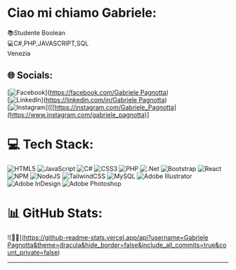 # Ciao mi chiamo Gabriele:
📚Studente Boolean<br>💻C#,PHP,JAVASCRIPT,SQL<br>Venezia



## 🌐 Socials:
[![Facebook](https://img.shields.io/badge/Facebook-%231877F2.svg?logo=Facebook&logoColor=white)]([https://facebook.com/Gabriele Pagnotta](https://www.facebook.com/gabriele.pagnotta.50/))<br>
[![LinkedIn](https://img.shields.io/badge/LinkedIn-%230077B5.svg?logo=linkedin&logoColor=white)]([https://linkedin.com/in/Gabriele Pagnotta](https://www.linkedin.com/in/gabriele-pagnotta-7645b316b/))<br>
[![Instagram](https://img.shields.io/badge/Instagram-%23E4405F.svg?logo=Instagram&logoColor=white)]([[https://instagram.com/Gabriele_Pagnotta](https://www.instagram.com/gabriele_pagnotta)]


# 💻 Tech Stack:
![HTML5](https://img.shields.io/badge/html5-%23E34F26.svg?style=for-the-badge&logo=html5&logoColor=white) ![JavaScript](https://img.shields.io/badge/javascript-%23323330.svg?style=for-the-badge&logo=javascript&logoColor=%23F7DF1E) ![C#](https://img.shields.io/badge/c%23-%23239120.svg?style=for-the-badge&logo=c-sharp&logoColor=white) ![CSS3](https://img.shields.io/badge/css3-%231572B6.svg?style=for-the-badge&logo=css3&logoColor=white) ![PHP](https://img.shields.io/badge/php-%23777BB4.svg?style=for-the-badge&logo=php&logoColor=white) ![.Net](https://img.shields.io/badge/.NET-5C2D91?style=for-the-badge&logo=.net&logoColor=white) ![Bootstrap](https://img.shields.io/badge/bootstrap-%23563D7C.svg?style=for-the-badge&logo=bootstrap&logoColor=white) ![React](https://img.shields.io/badge/react-%2320232a.svg?style=for-the-badge&logo=react&logoColor=%2361DAFB) ![NPM](https://img.shields.io/badge/NPM-%23000000.svg?style=for-the-badge&logo=npm&logoColor=white) ![NodeJS](https://img.shields.io/badge/node.js-6DA55F?style=for-the-badge&logo=node.js&logoColor=white) ![TailwindCSS](https://img.shields.io/badge/tailwindcss-%2338B2AC.svg?style=for-the-badge&logo=tailwind-css&logoColor=white) ![MySQL](https://img.shields.io/badge/mysql-%2300f.svg?style=for-the-badge&logo=mysql&logoColor=white) ![Adobe Illustrator](https://img.shields.io/badge/adobeillustrator-%23FF9A00.svg?style=for-the-badge&logo=adobeillustrator&logoColor=white) ![Adobe InDesign](https://img.shields.io/badge/Adobe%20InDesign-49021F?style=for-the-badge&logo=adobeindesign&logoColor=white) ![Adobe Photoshop](https://img.shields.io/badge/adobephotoshop-%2331A8FF.svg?style=for-the-badge&logo=adobephotoshop&logoColor=white)
# 📊 GitHub Stats:
![🧑‍💻][(https://github-readme-stats.vercel.app/api?username=Gabriele Pagnotta&theme=dracula&hide_border=false&include_all_commits=true&count_private=false](https://github.com/GabrielePagnotta/BoolBnB-Final-Project))<br/>


---


<!-- Proudly created with GPRM ( https://gprm.itsvg.in ) -->
